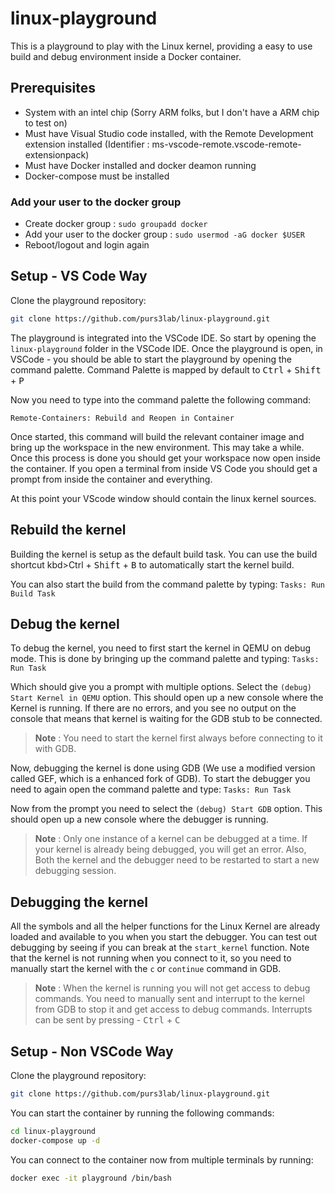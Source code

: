 # linux-playground

This is a playground to play with the Linux kernel, providing a easy to use build and debug environment inside a Docker container.

## Prerequisites

- System with an intel chip (Sorry ARM folks, but I don't have a ARM chip to test on)
- Must have Visual Studio code installed, with the Remote Development extension installed (Identifier : ms-vscode-remote.vscode-remote-extensionpack)
- Must have Docker installed and docker deamon running
- Docker-compose must be installed

### Add your user to the docker group
 
- Create docker group : ```sudo groupadd docker```
- Add your user to the docker group : ```sudo usermod -aG docker $USER```
- Reboot/logout and login again

## Setup - VS Code Way

Clone the playground repository: 

```bash
git clone https://github.com/purs3lab/linux-playground.git
```

The playground is integrated into the VSCode IDE. So start by opening the `linux-playground` folder in the VSCode IDE. Once the playground is open, in VSCode - you should be able to start the playground by opening the command palette. Command Palette is mapped by default to <kbd>Ctrl</kbd> + <kbd>Shift</kbd> + <kbd>P</kbd> 

Now you need to type into the command palette the following command: 

``` Remote-Containers: Rebuild and Reopen in Container ```

Once started, this command will build the relevant container image and bring up the workspace in the new environment. This may take a while. Once this process is done you should get your workspace now open inside the container. If you open a terminal from inside VS Code you should get a prompt from inside the container and everything.

At this point your VScode window should contain the linux kernel sources.

## Rebuild the kernel

Building the kernel is setup as the default build task. You can use the build shortcut  kbd>Ctrl</kbd> + <kbd>Shift</kbd> + <kbd>B</kbd> to automatically start the kernel build.

You can also start the build from the command palette by typing:
``` Tasks: Run Build Task ```

## Debug the kernel

To debug the kernel, you need to first start the kernel in QEMU on debug mode. This is done by bringing up the command palette and typing:
``` Tasks: Run Task ```

Which should give you a prompt with multiple options. Select the `(debug) Start Kernel in QEMU` option. This should open up a new console where the Kernel is running.
If there are no errors, and you see no output on the console that means that kernel is waiting for the GDB stub to be connected.

> **Note** : You need to start the kernel first always before connecting to it with GDB. 

Now, debugging the kernel is done using GDB (We use a modified version called GEF, which is a enhanced fork of GDB). To start the debugger you need to again open the command palette and type: 
``` Tasks: Run Task ```

Now from the prompt you need to select the `(debug) Start GDB` option. This should open up a new console where the debugger is running.

> **Note** : Only one instance of a kernel can be debugged at a time. If your kernel is already being debugged, you will get an error.
> Also, Both the kernel and the debugger need to be restarted to start a new debugging session.

## Debugging the kernel

All the symbols and all the helper functions for the Linux Kernel are already loaded and available to you when you start the debugger. You can test out debugging by seeing if you can break at the `start_kernel` function.
Note that the kernel is not running when you connect to it, so you need to manually start the kernel with the `c` or `continue` command in GDB.

> **Note** : When the kernel is running you will not get access to debug commands. You need to manually sent and interrupt to the kernel from GDB to stop it and get access to debug commands.
> Interrupts can be sent by pressing - <kbd>Ctrl</kbd> + <kbd>C</kbd>

## Setup - Non VSCode Way

Clone the playground repository: 

```bash
git clone https://github.com/purs3lab/linux-playground.git
```

You can start the container by running the following commands:

```bash
cd linux-playground
docker-compose up -d
```

You can connect to the container now from multiple terminals by running:

```bash
docker exec -it playground /bin/bash
```
